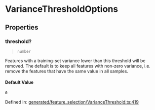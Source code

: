 # VarianceThresholdOptions

## Properties

### threshold?

> `number`

Features with a training-set variance lower than this threshold will be removed. The default is to keep all features with non-zero variance, i.e. remove the features that have the same value in all samples.

#### Default Value

`0`

Defined in:  [generated/feature\_selection/VarianceThreshold.ts:419](https://github.com/transitive-bullshit/scikit-learn-ts/blob/92ab806/packages/sklearn/src/generated/feature_selection/VarianceThreshold.ts#L419)
